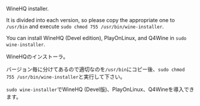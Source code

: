 WineHQ installer.

It is divided into each version, so please copy the appropriate one to ```/usr/bin``` and execute ```sudo chmod 755 /usr/bin/wine-installer```.

You can install WineHQ (Devel edition), PlayOnLinux, and Q4Wine in ```sudo wine-installer```.


WineHQのインストーラ。

バージョン毎に分けてあるので適切なのを```/usr/bin```にコピー後、```sudo chmod 755 /usr/bin/wine-installer```と実行して下さい。

```sudo wine-installer```でWineHQ (Devel版)、PlayOnLinux、Q4Wineを導入できます。
